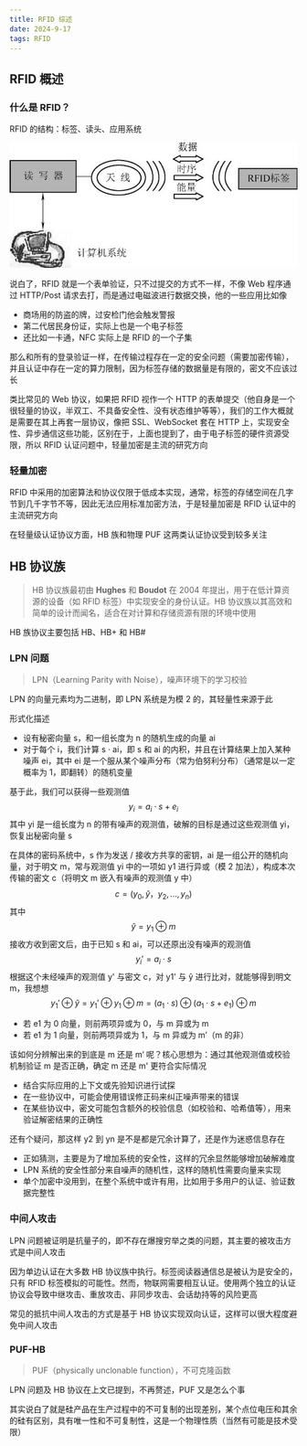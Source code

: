 ```yaml
---
title: RFID 综述
date: 2024-9-17
tags: RFID
---
```


## RFID 概述

### 什么是 RFID？

RFID 的结构：标签、读头、应用系统

<img src="./assets/rfid-system.png">

说白了，RFID 就是一个表单验证，只不过提交的方式不一样，不像 Web 程序通过 HTTP/Post 请求去打，而是通过电磁波进行数据交换，他的一些应用比如像

- 商场用的防盗的牌，过安检门他会触发警报
- 第二代居民身份证，实际上也是一个电子标签
- 还比如一卡通，NFC 实际上是 RFID 的一个子集

那么和所有的登录验证一样，在传输过程存在一定的安全问题（需要加密传输），并且认证中存在一定的算力限制，因为标签存储的数据量是有限的，密文不应该过长

类比常见的 Web 协议，如果把 RFID 视作一个 HTTP 的表单提交（他自身是一个很轻量的协议，半双工、不具备安全性、没有状态维护等等），我们的工作大概就是需要在其上再套一层协议，像把 SSL、WebSocket 套在 HTTP 上，实现安全性、异步通信这些功能，区别在于，上面也提到了，由于电子标签的硬件资源受限，所以 RFID 认证问题中，轻量加密是主流的研究方向

### 轻量加密

RFID 中采用的加密算法和协议仅限于低成本实现，通常，标签的存储空间在几字节到几千字节不等，因此无法应用标准加密方法，于是轻量加密是 RFID 认证中的主流研究方向

在轻量级认证协议方面，HB 族和物理 PUF 这两类认证协议受到较多关注

## HB 协议族

> HB 协议族最初由 **Hughes** 和 **Boudot** 在 2004 年提出，用于在低计算资源的设备（如 RFID 标签）中实现安全的身份认证。HB 协议族以其高效和简单的设计而闻名，适合在对计算和存储资源有限的环境中使用

HB 族协议主要包括 HB、HB+ 和 HB#

### LPN 问题

> LPN（Learning Parity with Noise），噪声环境下的学习校验

LPN 的向量元素均为二进制，即 LPN 系统是为模 2 的，其轻量性来源于此

形式化描述

- 设有秘密向量 s，和一组长度为 n 的随机生成的向量 ai
- 对于每个 i，我们计算 s · ai，即 s 和 ai 的内积，并且在计算结果上加入某种噪声 ei，其中 ei 是一个服从某个噪声分布（常为伯努利分布）（通常是以一定概率为 1，即翻转）的随机变量

基于此，我们可以获得一些观测值
$$
y_i=a_i\cdot s+e_i
$$
其中 yi 是一组长度为 n 的带有噪声的观测值，破解的目标是通过这些观测值 yi，恢复出秘密向量 s

在具体的密码系统中，s 作为发送 / 接收方共享的密钥，ai 是一组公开的随机向量，对于明文 m，常与观测值 yi 中的一项如 y1 进行异或（模 2 加法），构成本次传输的密文 c（将明文 m 嵌入有噪声的观测值 y 中）
$$
c = (y_0,\hat{y}，y_2,...,y_n)
$$
其中
$$
\hat{y}=y_1\oplus m
$$
接收方收到密文后，由于已知 s 和 ai，可以还原出没有噪声的观测值
$$
y_i'=a_i\cdot s
$$
根据这个未经噪声的观测值 y' 与密文 c，对 y1' 与 ŷ 进行比对，就能够得到明文 m，我想想
$$
y_1'\oplus \hat{y}=y_1'\oplus y_1\oplus m = (a_1\cdot s)\oplus(a_1\cdot s+e_1)\oplus m
$$

- 若 e1 为 0 向量，则前两项异或为 0，与 m 异或为 m
- 若 e1 为 1 向量，则前两项异或为 1，与 m 异或为 m’（m 的非）

该如何分辨解出来的到底是 m 还是 m‘ 呢？核心思想为：通过其他观测值或校验机制验证 m 是否正确，确定 m 还是 m' 更符合实际情况

- 结合实际应用的上下文或先验知识进行试探
- 在一些协议中，可能会使用错误修正码来纠正噪声带来的错误
- 在某些协议中，密文可能包含额外的校验信息（如校验和、哈希值等），用来验证解密结果的正确性

还有个疑问，那这样 y2 到 yn 是不是都是冗余计算了，还是作为迷惑信息存在

- 正如猜测，主要是为了增加系统的安全性，这样的冗余显然能够增加破解难度
- LPN 系统的安全性部分来自噪声的随机性，这样的随机性需要向量来实现
- 单个加密中没用到，在整个系统中或许有用，比如用于多用户的认证、验证数据完整性

### 中间人攻击

LPN 问题被证明是抗量子的，即不存在爆搜穷举之类的问题，其主要的被攻击方式是中间人攻击

因为单边认证在大多数 HB 协议族中执行。标签阅读器通信总是被认为是安全的，只有 RFID 标签模拟的可能性。然而，物联网需要相互认证。使用两个独立的认证协议会导致中继攻击、重放攻击、非同步攻击、会话劫持等的风险更高

常见的抵抗中间人攻击的方式是基于 HB 协议实现双向认证，这样可以很大程度避免中间人攻击

### PUF-HB

> PUF（physically unclonable function），不可克隆函数

LPN 问题及 HB 协议在上文已提到，不再赘述，PUF 又是怎么个事

其实说白了就是硅产品在生产过程中的不可复制的出现差别，某个点位电压和其余的硅有区别，具有唯一性和不可复制性，这是一个物理性质（当然有可能是技术受限）
